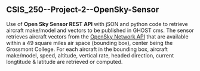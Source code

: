 ## CSIS_250--Project-2--OpenSky-Sensor
Use of **Open Sky Sensor REST API** with jSON and python code to retrieve aircraft make/model and vectors to be published in GHOST cms.  The sensor retrieves aircraft vectors from the [OpenSky Network API](https://opensky-network.org/apidoc/rest.html#request) that are available within a 49 square miles air space (bounding box), center being the Grossmont College.  For each aircraft in the bounding box, aircraft make/model, speed, altitude, vertical rate, headed direction, current longtitude & latitude are retrieved or computed. 
